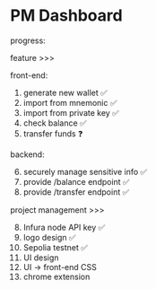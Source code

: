 # PM Dashboard

progress:

feature >>>

front-end:

1.  generate new wallet ✅
2.  import from mnemonic ✅
3.  import from private key ✅
4.  check balance ✅
5.  transfer funds ❓

backend:

6. securely manage sensitive info ✅
7. provide /balance endpoint ✅
8. provide /transfer endpoint ✅

project management >>>

8.  Infura node API key ✅
9.  logo design ✅
10. Sepolia testnet ✅
11. UI design
12. UI -> front-end CSS
13. chrome extension
